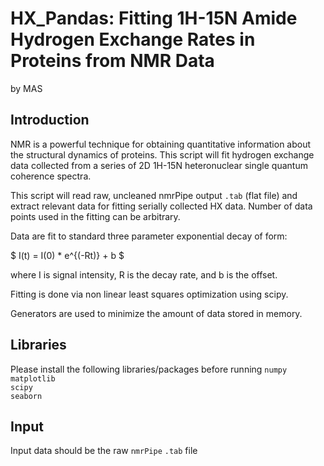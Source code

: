 # HX_Pandas: Fitting 1H-15N Amide Hydrogen Exchange Rates in Proteins from NMR Data
by MAS

## Introduction
NMR is a powerful technique for obtaining quantitative information about the structural dynamics of proteins. This script will fit hydrogen exchange data collected from a series of 2D 1H-15N heteronuclear single quantum coherence spectra.

This script will read raw, uncleaned nmrPipe output ```.tab``` (flat file) and extract relevant data for fitting serially collected HX data. Number of data points used in the fitting can be arbitrary.

Data are fit to standard three parameter exponential decay of form:

$ I(t) = I(0) * e^{(-Rt)} + b $

where I is signal intensity, R is the decay rate, and b is the offset.

Fitting is done via non linear least squares optimization using scipy.

Generators are used to minimize the amount of data stored in memory.

## Libraries
Please install the following libraries/packages before running
```numpy```    
```matplotlib```   
```scipy```   
```seaborn```     

## Input 
Input data should be the raw ```nmrPipe``` ```.tab``` file
